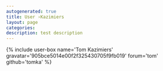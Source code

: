 ```yaml
---
autogenerated: true
title: User ›Kazimiers
layout: page
categories: 
description: test description
---
```


{% include user-box name='Tom Kazimiers' gravatar='905bce5014e00f2f325430705f9fb019' forum='tom' github='tomka' %}
